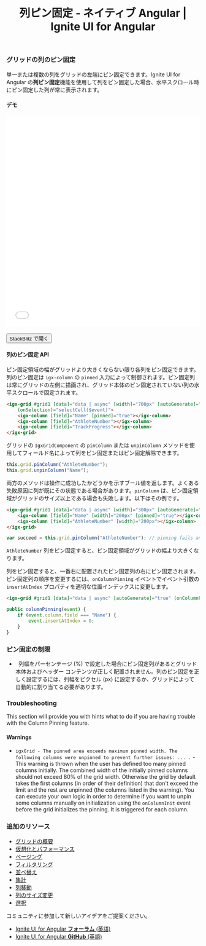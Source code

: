 ﻿---
title: 列ピン固定 - ネイティブ Angular | Ignite UI for Angular
_description: Ignite UI for Angular 列ピン固定を使用して列をピン固定すると、ピン固定した列が水平スクロール時に常に表示されます。
_keywords: Ignite UI for Angular, UI コントロール, Angular ウィジェット, web ウィジェット, UI ウィジェット, Angular, ネイティブ Angular コンポーネント スィート, ネイティブ Angular コントロール, ネイティブ Angular コンポーネント ライブラリ, ネイティブ Angular コンポーネント, Angular Data Grid コンポーネント, Angular Data Grid コントロール, Angular Grid コンポーネント, Angular Grid コントロール, Angular 高いパフォーマンス Grid, 列のピン固定, ピン固定, ピン
_language: ja
---

### グリッドの列のピン固定

単一または複数の列をグリッドの左端にピン固定できます。Ignite UI for Angular の**列ピン固定**機能を使用して列をピン固定した場合、水平スクロール時にピン固定した列が常に表示されます。

#### デモ

<div class="sample-container loading" style="height:550px">
    <iframe id="grid-sample-pinning-iframe" src='{environment:demosBaseUrl}/grid-sample-pinning' width="100%" height="100%" seamless frameBorder="0" onload="onSampleIframeContentLoaded(this);"></iframe>
</div>
<br/>
<div>
<button data-localize="stackblitz" class="stackblitz-btn" data-iframe-id="grid-sample-pinning-iframe" data-demos-base-url="{environment:demosBaseUrl}">StackBlitz で開く</button>
</div>

#### 列のピン固定 API

ピン固定領域の幅がグリッドより大きくならない限り各列をピン固定できます。列のピン固定は `igx-column` の `pinned` 入力によって制御されます。ピン固定列は常にグリッドの左側に描画され、グリッド本体のピン固定されていない列の水平スクロールで固定されます。

```html
<igx-grid #grid1 [data]="data | async" [width]="700px" [autoGenerate]="false" [paging]="true" [perPage]="6" (onColumnInit)="initColumns($event)"
    (onSelection)="selectCell($event)">
    <igx-column [field]="Name" [pinned]="true"></igx-column>
    <igx-column [field]="AthleteNumber"></igx-column>
    <igx-column [field]="TrackProgress"></igx-column>
</igx-grid>
```

グリッドの `IgxGridComponent` の `pinColumn` または `unpinColumn` メソッドを使用してフィールド名によって列をピン固定またはピン固定解除できます。

```typescript
this.grid.pinColumn("AthleteNumber");
this.grid.unpinColumn("Name");
```

両方のメソッドは操作に成功したかどうかを示すブール値を返します。よくある失敗原因に列が既にその状態である場合があります。`pinColumn` は、ピン固定領域がグリッドのサイズ以上である場合も失敗します。以下はその例です。

```html
<igx-grid #grid1 [data]="data | async" [width]="300px" [autoGenerate]="false">
    <igx-column [field]="Name" [width]="200px" [pinned]="true"></igx-column>
    <igx-column [field]="AthleteNumber" [width]="200px"></igx-column>
</igx-grid>
```

```typescript
var succeed = this.grid.pinColumn("AthleteNumber"); // pinning fails and succeed will be false
```

`AthleteNumber` 列をピン固定すると、ピン固定領域がグリッドの幅より大きくなります。

列をピン固定すると、一番右に配置されたピン固定列の右にピン固定されます。ピン固定列の順序を変更するには、`onColumnPinning` イベントでイベント引数の `insertAtIndex` プロパティを適切な位置インデックスに変更します。

```html
<igx-grid #grid1 [data]="data | async" [autoGenerate]="true" (onColumnPinning)="columnPinning($event)"></igx-grid>
```

```typescript
public columnPinning(event) {
    if (event.column.field === "Name") {
        event.insertAtIndex = 0;
    }
}
```

### ピン固定の制限

*   列幅をパーセンテージ (%) で設定した場合にピン固定列があるとグリッド本体およびヘッダー コンテンツが正しく配置されません。列のピン固定を正しく設定するには、列幅をピクセル (px) に設定するか、グリッドによって自動的に割り当てる必要があります。

<div class="divider--half"></div>

### Troubleshooting

This section will provide you with hints what to do if you are having trouble with the Column Pinning feature.

#### Warnings

* `igxGrid - The pinned area exceeds maximum pinned width. The following columns were unpinned to prevent further issues: ... .` - This warning is thrown when the user has defined too many pinned columns initially. The combined width of the initially pinned columns should not exceed 80% of the grid width. Otherwise the grid by default takes the first columns (in order of their definition) that don't exceed the limit and the rest are unpinned (the columns listed in the warning). You can execute your own logic in order to determine if you want to unpin some columns manually on initialization using the `onColumnInit` event before the grid initializes the pinning. It is triggered for each column.


<div class="divider--half"></div>

### 追加のリソース
<div class="divider--half"></div>

* [グリッドの概要](grid.md)
* [仮想化とパフォーマンス](grid_virtualization.md)
* [ページング](grid_paging.md)
* [フィルタリング](grid_filtering.md)
* [並べ替え](grid_sorting.md)
* [集計](grid_summaries.md)
* [列移動](grid_column_moving.md)
* [列のサイズ変更](grid_column_resizing.md)
* [選択](grid_selection.md)

<div class="divider--half"></div>
コミュニティに参加して新しいアイデアをご提案ください。

* [Ignite UI for Angular **フォーラム** (英語)](https://www.infragistics.com/community/forums/f/ignite-ui-for-angular)
* [Ignite UI for Angular **GitHub** (英語)](https://github.com/IgniteUI/igniteui-angular)
